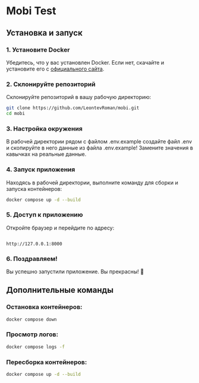 # Mobi Test

## Установка и запуск

### 1. Установите Docker
Убедитесь, что у вас установлен Docker. Если нет, скачайте и установите его с [официального сайта](https://www.docker.com/).

### 2. Склонируйте репозиторий
Склонируйте репозиторий в вашу рабочую директорию:

```bash
git clone https://github.com/LeontevRoman/mobi.git
cd mobi
```

### 3. Настройка окружения
В рабочей директории рядом с файлом .env.example создайте файл .env и скопируйте в него данные из файла .env.example! 
Замените значения в кавычках на реальные данные.

### 4. Запуск приложения
Находясь в рабочей директории, выполните команду для сборки и запуска контейнеров:

```bash
docker compose up -d --build
```

### 5. Доступ к приложению
Откройте браузер и перейдите по адресу:

```

http://127.0.0.1:8000
```

### 6. Поздравляем!
Вы успешно запустили приложение. Вы прекрасны! 🎉


## Дополнительные команды
### Остановка контейнеров:

```bash
docker compose down
```

### Просмотр логов:

```bash
docker compose logs -f
```

### Пересборка контейнеров:

```bash
docker compose up -d --build
```